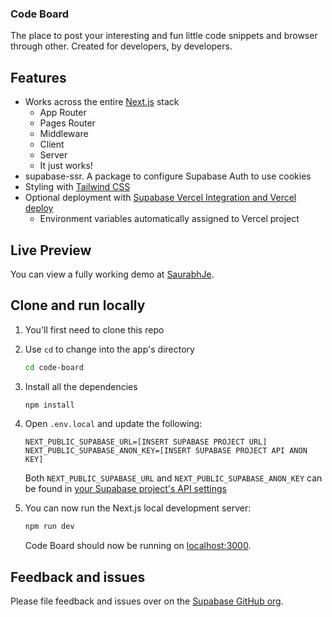 ### Code Board
The place to post your interesting and fun little code snippets and browser through other. 
Created for developers, by developers.

## Features

- Works across the entire [Next.js](https://nextjs.org) stack
  - App Router
  - Pages Router
  - Middleware
  - Client
  - Server
  - It just works!
- supabase-ssr. A package to configure Supabase Auth to use cookies
- Styling with [Tailwind CSS](https://tailwindcss.com)
- Optional deployment with [Supabase Vercel Integration and Vercel deploy](#deploy-your-own)
  - Environment variables automatically assigned to Vercel project

## Live Preview

You can view a fully working demo at [SaurabhJe](https://saurabhje.vercel.app/).


## Clone and run locally

1. You'll first need to clone this repo


2. Use `cd` to change into the app's directory

   ```bash
   cd code-board
   ```
3. Install all the dependencies
   
   ```bash
   npm install
   ```
4. Open `.env.local` and update the following:

   ```
   NEXT_PUBLIC_SUPABASE_URL=[INSERT SUPABASE PROJECT URL]
   NEXT_PUBLIC_SUPABASE_ANON_KEY=[INSERT SUPABASE PROJECT API ANON KEY]
   ```

   Both `NEXT_PUBLIC_SUPABASE_URL` and `NEXT_PUBLIC_SUPABASE_ANON_KEY` can be found in [your Supabase project's API settings](https://app.supabase.com/project/_/settings/api)

5. You can now run the Next.js local development server:

   ```bash
   npm run dev
   ```

   Code Board should now be running on [localhost:3000](http://localhost:3000/).


## Feedback and issues

Please file feedback and issues over on the [Supabase GitHub org](https://github.com/supabase/supabase/issues/new/choose).

